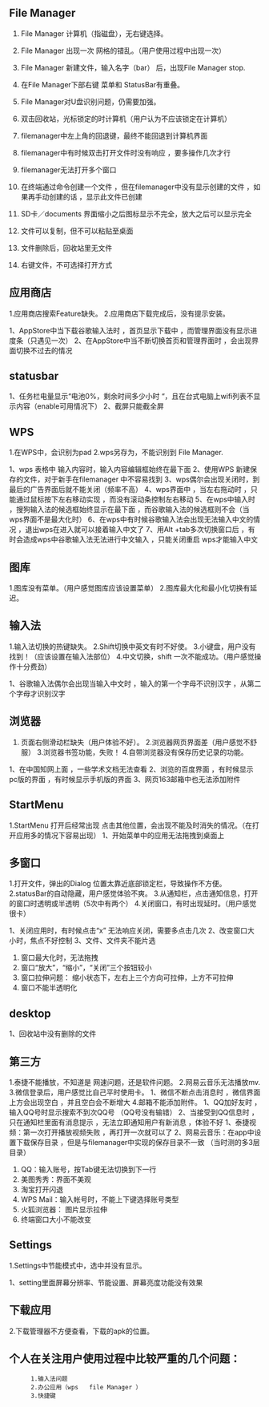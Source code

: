 
## File Manager
1. File Manager 计算机（指磁盘），无右键选择。
2. File Manager 出现一次 网格的错乱。（用户使用过程中出现一次）
3. File Manager 新建文件，输入名字（bar） 后，出现File Manager stop.
4. 在File Manager下部右键 菜单和 StatusBar有重叠。
5. File Manager对U盘识别问题，仍需要加强。
6. 双击回收站，光标锁定的时计算机（用户认为不应该锁定在计算机）

1. filemanager中左上角的回退键，最终不能回退到计算机界面
2. filemanager中有时候双击打开文件时没有响应 ，要多操作几次才行
3. filemanager无法打开多个窗口
4. 在终端通过命令创建一个文件 ，但在filemanager中没有显示创建的文件 ，如果再手动创建的话 ，显示此文件已创建

1.  SD卡／documents 界面缩小之后图标显示不完全，放大之后可以显示完全 
2.  文件可以复制，但不可以粘贴至桌面   
3.  文件删除后，回收站里无文件
4.  右键文件，不可选择打开方式


## 应用商店
1.应用商店搜索Feature缺失。
2.应用商店下载完成后，没有提示安装。

1、AppStore中当下载谷歌输入法时 ，首页显示下载中 ，而管理界面没有显示进度条（只遇见一次）
2、在AppStore中当不断切换首页和管理界面时 ，会出现界面切换不过去的情况

## statusbar

1、任务栏电量显示“电池0%，剩余时间多少小时 “，且在台式电脑上wifi列表不显示内容（enable可用情况下）
2、截屏只能截全屏

## WPS
1.在WPS中，会识别为pad
2.wps另存为，不能识别到 File Manager.

1、wps 表格中 输入内容时，输入内容编辑框始终在最下面
2、使用WPS 新建保存的文件，对于新手在filemanager 中不容易找到
3、wps偶尔会出现关闭时，到最后的广告界面后就不能关闭（频率不高）
4、wps界面中 ，当左右拖动时 ，只能通过鼠标按下左右移动实现 ，而没有滚动条控制左右移动
5、在wps中输入时 ，搜狗输入法的候选框始终显示在最下面 ，而谷歌输入法的候选框则不会（当wps界面不是最大化时）
6、在wps中有时候谷歌输入法会出现无法输入中文的情况 ，退出wps在进入就可以接着输入中文了
7、用Alt +tab多次切换窗口后 ，有时会造成wps中谷歌输入法无法进行中文输入 ，只能关闭重启 wps才能输入中文

## 图库
1.图库没有菜单。（用户感觉图库应该设置菜单）
2.图库最大化和最小化切换有延迟。

## 输入法
1.输入法切换的热键缺失。
2.Shift切换中英文有时不好使。
3.小键盘，用户没有找到！（应该设置在输入法部位）
4.中文切换，shift 一次不能成功。（用户感觉操作十分费劲）

1、谷歌输入法偶尔会出现当输入中文时 ，输入的第一个字母不识别汉字 ，从第二个字母才识别汉字

## 浏览器
1. 页面右侧滑动栏缺失（用户体验不好）。
2.浏览器网页界面差（用户感觉不舒服）
3.浏览器书签功能，失败！
4.自带浏览器没有保存历史记录的功能。

1、在中国知网上面 ，一些学术文档无法查看
 2、浏览的百度界面 ，有时候显示pc版的界面 ，有时候显示手机版的界面
3、网页163邮箱中也无法添加附件


## StartMenu
1.StartMenu 打开后经常出现 点击其他位置，会出现不能及时消失的情况。（在打开应用多的情况下容易出现）
1、开始菜单中的应用无法拖拽到桌面上


## 多窗口
1.打开文件，弹出的Dialog 位置太靠近底部锁定栏，导致操作不方便。
2.statusBar的自动隐藏，用户感觉体验不爽。
3.从通知栏，点击通知信息，打开的窗口时透明或半透明（5次中有两个）
4.关闭窗口，有时出现延时。（用户感觉很卡）

1、关闭应用时，有时候点击“x” 无法响应关闭，需要多点击几次
2、改变窗口大小时，焦点不好控制
3、文件、文件夹不能片选

1. 窗口最大化时，无法拖拽  
2. 窗口“放大”，“缩小”，“关闭”三个按钮较小
3. 窗口拉伸问题： 缩小状态下，左右上三个方向可拉伸，上方不可拉伸
4. 窗口不能半透明化


## desktop

1、回收站中没有删除的文件



##  第三方
1.泰捷不能播放，不知道是 网速问题，还是软件问题。
2.网易云音乐无法播放mv.
3.微信登录后，用户感觉比自己平时使用卡。
1、微信不断点击消息时 ，微信界面上方会出现空白 ，并且空白会不断增大
4.邮箱不能添加附件。
1、QQ加好友时 ，输入QQ号时显示搜索不到次QQ号 （QQ号没有输错）
2、当接受到QQ信息时 ，只在通知栏里面有消息提示 ，无法立即通知用户有新消息 ，体验不好
1、泰捷视频：第一次打开播放视频失败 ，再打开一次就可以了
2、网易云音乐：在app中设置下载保存目录 ，但是与filemanager中实现的保存目录不一致 （当时测的多3层目录）

1. QQ：输入账号，按Tab键无法切换到下一行
2. 美图秀秀：界面不美观
3. 淘宝打开闪退
4. WPS Mail：输入帐号时，不能上下键选择账号类型
5. 火狐浏览器： 图片显示拉伸
6. 终端窗口大小不能改变

## Settings
1.Settings中节能模式中，选中并没有显示。

1、setting里面屏幕分辨率、节能设置、屏幕亮度功能没有效果

## 下载应用
2.下载管理器不方便查看，下载的apk的位置。

## 个人在关注用户使用过程中比较严重的几个问题：
          1.输入法问题
          2.办公应用（wps   file Manager ）
          3.快捷键
